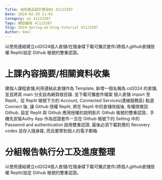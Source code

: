 ```yaml
---
Title: 協同產品設計實習W2 41123207
Date: 2024-02-29 11:01
Category: w2 41123207
Tags: 網誌編寫 41123207
Slug: 2024-Spring-w2-blog-tutorial 41123207
Author: kmol 
---
```


以使用連結建立cd2024個人倉儲/在隨身碟下載可攜式套件/將個人github倉儲授權 Replit/設定 Github 帳號的雙重認證。

<!-- PELICAN_END_SUMMARY -->

# 上課內容摘要/相關資料收集
建個人課程倉儲,利用連結此倉儲作為 Template, 新增一個名稱為 cd2024 的倉儲, 並且將其 main 分支設為網頁根目錄. 並下載可攜套件檔案 個人倉儲 import 至 Replit，從 Replit 帳號下方的 Account, Connected Services(連線服務區) 點選 Connect 後, 讓 Github 授權 Replit, 將在 Replit 中的倉儲改版後, 有權限推回 Github. 設定 Replit 與 Github 應用授權的說明影片 Github 帳號的雙重認證，手機先安裝Authy App 作為認證套件一旦在 Github 帳號下的 Setting 中的 Password and authentication 啟用雙重認證, 最後必須下載對應的 Recovery codes 並存入隨身碟, 而且要寄到個人的電子郵箱.

# 分組報告執行分工及進度整理
以使用連結建立cd2024個人倉儲/在隨身碟下載可攜式套件/將個人github倉儲授權 Replit/設定 Github 帳號的雙重認證。
